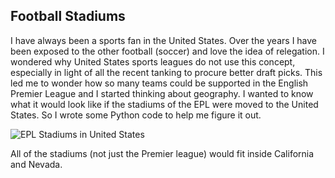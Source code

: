 ## Football Stadiums

I have always been a sports fan in the United States.
Over the years I have been exposed to the other football (soccer) and love the idea of relegation.
I wondered why United States sports leagues do not use this concept, especially in light of all the recent
tanking to procure better draft picks.
This led me to wonder how so many teams could be supported in the English Premier League and I started thinking
about geography.
I wanted to know what it would look like if the stadiums of the EPL were moved to the United States.
So I wrote some Python code to help me figure it out.

![EPL Stadiums in United States](http://76.88.102.31/img/ca_epl_stadiums.png)

All of the stadiums (not just the Premier league) would fit inside California and Nevada.
